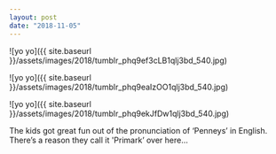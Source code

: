 ```yaml
---
layout: post
date: "2018-11-05"
---
```


![yo yo]({{ site.baseurl }}/assets/images/2018/tumblr_phq9ef3cLB1qlj3bd_540.jpg)

![yo yo]({{ site.baseurl }}/assets/images/2018/tumblr_phq9eaIzOO1qlj3bd_540.jpg)

![yo yo]({{ site.baseurl }}/assets/images/2018/tumblr_phq9ekJfDw1qlj3bd_540.jpg)

The kids got great fun out of the pronunciation of ‘Penneys’ in English. There’s a reason they call it 'Primark’ over here…
